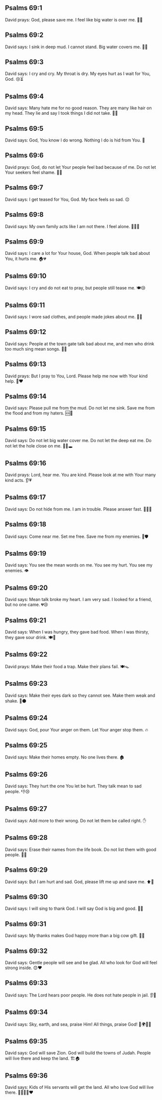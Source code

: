 ## Psalms 69:1
David prays: God, please save me. I feel like big water is over me. 🌊🙏
## Psalms 69:2
David says: I sink in deep mud. I cannot stand. Big water covers me. 🌊😟
## Psalms 69:3
David says: I cry and cry. My throat is dry. My eyes hurt as I wait for You, God. 😢⏳
## Psalms 69:4
David says: Many hate me for no good reason. They are many like hair on my head. They lie and say I took things I did not take. 👥😠
## Psalms 69:5
David says: God, You know I do wrong. Nothing I do is hid from You. 🙏
## Psalms 69:6
David prays: God, do not let Your people feel bad because of me. Do not let Your seekers feel shame. 🙏🤍
## Psalms 69:7
David says: I get teased for You, God. My face feels so sad. 😔
## Psalms 69:8
David says: My own family acts like I am not there. I feel alone. 🚶‍♂️🥺
## Psalms 69:9
David says: I care a lot for Your house, God. When people talk bad about You, it hurts me. 🏠💔
## Psalms 69:10
David says: I cry and do not eat to pray, but people still tease me. 🍽️😢
## Psalms 69:11
David says: I wore sad clothes, and people made jokes about me. 👕😞
## Psalms 69:12
David says: People at the town gate talk bad about me, and men who drink too much sing mean songs. 🚪🎶
## Psalms 69:13
David prays: But I pray to You, Lord. Please help me now with Your kind help. 🙏❤️
## Psalms 69:14
David says: Please pull me from the mud. Do not let me sink. Save me from the flood and from my haters. 🆘🌊
## Psalms 69:15
David says: Do not let big water cover me. Do not let the deep eat me. Do not let the hole close on me. 🚫🌊🕳️
## Psalms 69:16
David prays: Lord, hear me. You are kind. Please look at me with Your many kind acts. 👂💗
## Psalms 69:17
David says: Do not hide from me. I am in trouble. Please answer fast. 🏃‍♂️🙏
## Psalms 69:18
David says: Come near me. Set me free. Save me from my enemies. 🤝🛡️
## Psalms 69:19
David says: You see the mean words on me. You see my hurt. You see my enemies. 👁️
## Psalms 69:20
David says: Mean talk broke my heart. I am very sad. I looked for a friend, but no one came. 💔😢
## Psalms 69:21
David says: When I was hungry, they gave bad food. When I was thirsty, they gave sour drink. 🍽️🍋
## Psalms 69:22
David prays: Make their food a trap. Make their plans fail. 🍽️🪤
## Psalms 69:23
David says: Make their eyes dark so they cannot see. Make them weak and shake. 👀⚫
## Psalms 69:24
David says: God, pour Your anger on them. Let Your anger stop them. 🔥
## Psalms 69:25
David says: Make their homes empty. No one lives there. 🏚️
## Psalms 69:26
David says: They hurt the one You let be hurt. They talk mean to sad people. 👎😢
## Psalms 69:27
David says: Add more to their wrong. Do not let them be called right. ✋
## Psalms 69:28
David says: Erase their names from the life book. Do not list them with good people. 📖❌
## Psalms 69:29
David says: But I am hurt and sad. God, please lift me up and save me. ⬆️🙏
## Psalms 69:30
David says: I will sing to thank God. I will say God is big and good. 🎵🙌
## Psalms 69:31
David says: My thanks makes God happy more than a big cow gift. 🐄🎁
## Psalms 69:32
David says: Gentle people will see and be glad. All who look for God will feel strong inside. 😊❤️
## Psalms 69:33
David says: The Lord hears poor people. He does not hate people in jail. 👂🤝
## Psalms 69:34
David says: Sky, earth, and sea, praise Him! All things, praise God! 🌌🌍🌊🙌
## Psalms 69:35
David says: God will save Zion. God will build the towns of Judah. People will live there and keep the land. 🏗️🏠
## Psalms 69:36
David says: Kids of His servants will get the land. All who love God will live there. 👨‍👩‍👧‍👦❤️
